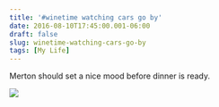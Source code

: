 ```yaml
---
title: '#winetime watching cars go by'
date: 2016-08-10T17:45:00.001-06:00
draft: false
slug: winetime-watching-cars-go-by
tags: [My Life]
---
```


Merton should set a nice mood before dinner is ready. 

  

![](/images/blog/legacy/blogger-image-568669684.jpg)